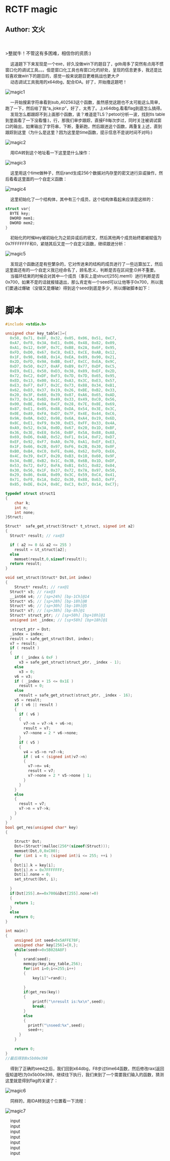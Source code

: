# RCTF magic
## Author: 文火
</br>
</br>
>整就牛！不管这有多困难，相信你的资质:)
</br>

&nbsp;&nbsp;&nbsp;&nbsp;<font size=2>这道题下下来发现是一个exe，好久没做win下的题目了，gdb用多了突然有点用不惯窗口化的调试工具。。。但是窗口化工具也有窗口化的好处，呈现的信息更多，我还是比较喜欢做win下的题目的，感觉一般来说题目更难挑战也更大:P  </font></br>
&nbsp;&nbsp;&nbsp;&nbsp;<font size=2>动态调试工具我用的x64dbg，配合IDA。好了，开始撸这题吧！</font></br>

![magic1]()

&nbsp;&nbsp;&nbsp;&nbsp;<font size=2>一开始搜索字符串看到sub_402563这个函数，虽然感觉这题也不太可能这么简单，跑了一下，然后给了我“a_joke:p”，好了，太秀了。上x64dbg,看看flag到底怎么搞得。</font></br>
&nbsp;&nbsp;&nbsp;&nbsp;<font size=2>发现怎么都跟踪不到上面那个函数，诶？难道是TLS？petool分析一波，找到tls table到里面看了一下没看懂:)，行，那我们单步跟踪，直接F8每次步过，同时关注被调试窗口的输出，如果输出了字符串，下断，重新跑，然后跟进这个函数，再重复上述，直到跟踪到这里（为什么是这里？因为这里是time函数，提示信息不是说时间不对吗:)</font></br>

![magic2]()

&nbsp;&nbsp;&nbsp;&nbsp;<font size=2>用IDA转到这个地址看一下这里是什么操作：</font></br>

![magic3]()

&nbsp;&nbsp;&nbsp;&nbsp;<font size=2>这里用这个time做种子，然后rand生成256个数据对内存里的密文进行异或操作，然后看看这里面的一个自定义函数：</font></br>

![magic4]()

&nbsp;&nbsp;&nbsp;&nbsp;<font size=2>这里初始化了一个结构体，其中有三个成员，这个结构体看起来应该是这样的：</font></br>

```C
struct var{
  BYTE key;
  DWORD mem1;
  DWORD mem2;
}
```

&nbsp;&nbsp;&nbsp;&nbsp;<font size=2>初始化的时候key被初始化为之前异或后的密文，然后其他两个成员始终都被赋值为0x7FFFFFFF和0，紧随其后又是一个自定义函数，继续跟进分析：</font></br>

![magic5]()

&nbsp;&nbsp;&nbsp;&nbsp;<font size=2>发现这个函数还是有些繁杂的，它对传进来的结构的成员进行了一些运算加工，然后这里面还有的一个自定义我已经命名了，顾名思义，判断是否在区间里:D并不重要。</font></br>
&nbsp;&nbsp;&nbsp;&nbsp;<font size=2>当循环结束的时候会对其中一个成员（事实上是struct[255].mem1）进行判断是否0x700，如果不是的话就报错退出，那么肯定有一个seed可以让他等于0x700，所以我们要通过爆破（没错又是爆破）得到这个seed到底是多少，所以爆破脚本如下：</font></br>

脚本
=======
```C
#include <stdio.h>

unsigned char key_table[]={
  0x58, 0x71, 0x8F, 0x32, 0x05, 0x06, 0x51, 0xC7, 
  0xA7, 0xF8, 0x3A, 0xE1, 0x06, 0x48, 0x82, 0x09, 
  0xA1, 0x12, 0x9F, 0x7C, 0xB8, 0x2A, 0x6F, 0x95, 
  0xFD, 0xD0, 0x67, 0xC8, 0xE3, 0xCE, 0xAB, 0x12, 
  0x1F, 0x98, 0x6B, 0x14, 0xEA, 0x89, 0x90, 0x21, 
  0x2D, 0xFD, 0x9A, 0xBB, 0x47, 0xCC, 0xEA, 0x9C, 
  0xD7, 0x50, 0x27, 0xAF, 0xB9, 0x77, 0xDF, 0xC5,
  0xE9, 0xE1, 0x50, 0xD3, 0x38, 0x89, 0xEF, 0x2D,
  0x72, 0xC2, 0xDF, 0xF3, 0x7D, 0x7D, 0x65, 0x95, 
  0xED, 0x13, 0x00, 0x1C, 0xA3, 0x3C, 0xE3, 0x57, 
  0xE3, 0xF7, 0xF7, 0x2C, 0x73, 0x88, 0x34, 0xB1, 
  0x62, 0xD3, 0x37, 0x19, 0x26, 0xBE, 0xB2, 0x33, 
  0x20, 0x3F, 0x60, 0x39, 0x87, 0xA6, 0x65, 0xAD, 
  0x73, 0x1A, 0x6D, 0x49, 0x33, 0x49, 0xC0, 0x56, 
  0x00, 0xBE, 0x0A, 0xCF, 0x28, 0x7E, 0x8E, 0x69, 
  0x87, 0xE1, 0x05, 0x88, 0xDA, 0x54, 0x3E, 0x3C, 
  0x0E, 0xA9, 0xFA, 0xD7, 0x7F, 0x4E, 0x44, 0xC6, 
  0x9A, 0x0A, 0xD2, 0x98, 0x6A, 0xA4, 0x19, 0x6D, 
  0x8C, 0xE1, 0xF9, 0x30, 0xE5, 0xFF, 0x33, 0x4A, 
  0xA9, 0x52, 0x3A, 0x0D, 0x67, 0x20, 0x1D, 0xBF, 
  0x36, 0x3E, 0xE8, 0x56, 0xBF, 0x5A, 0x88, 0xA8, 
  0x69, 0xD6, 0xAB, 0x52, 0xF1, 0x14, 0xF2, 0xD7, 
  0xEF, 0x92, 0xF7, 0xA0, 0x70, 0xA1, 0xEF, 0xE3, 
  0x1F, 0x66, 0x2B, 0x97, 0xF6, 0x2B, 0x30, 0x0F, 
  0xB0, 0xB4, 0xC0, 0xFE, 0xA6, 0x62, 0xFD, 0xE6, 
  0x4C, 0x39, 0xCF, 0x20, 0xB3, 0x10, 0x60, 0x9F, 
  0x34, 0xBE, 0xB2, 0x1C, 0x3B, 0x6B, 0x1D, 0xDF, 
  0x53, 0x72, 0xF2, 0xFA, 0xB1, 0x51, 0x82, 0x04, 
  0x30, 0x56, 0x1F, 0x37, 0x72, 0x7A, 0x97, 0x50, 
  0x29, 0x86, 0x4A, 0x09, 0x3C, 0x59, 0xC4, 0x41, 
  0x71, 0xF8, 0x1A, 0xD2, 0x30, 0x88, 0x63, 0xFF, 
  0x85, 0xDE, 0x24, 0x8C, 0xC3, 0x37, 0x14, 0xC7};

typedef struct struct1
{
	char k;
	int n;
	int none;
}Struct;

Struct*  safe_get_struct(Struct* t_struct, signed int a2)
{
  Struct* result; // rax@3

  if ( a2 >= 0 && a2 <= 255 )
    result = &t_struct[a2];
  else
    memset(result,0,sizeof(result));
  return result;
}

void set_struct(Struct* Dst,int index)
{
	Struct* result; // rax@1
  Struct* v3; // rax@3
  __int64 v4; // [sp+24h] [bp-1Ch]@14
  Struct* v5; // [sp+28h] [bp-18h]@8
  Struct* v6; // [sp+30h] [bp-10h]@5
  Struct* v7; // [sp+38h] [bp-8h]@1
  Struct* struct_ptr; // [sp+50h] [bp+10h]@1
  unsigned int _index; // [sp+58h] [bp+18h]@1

   struct_ptr = Dst;
  _index = index;
  result = safe_get_struct(Dst, index);
  v7 = result;
  if ( result )
  {
    if ( _index & 0xF )
      v3 = safe_get_struct(struct_ptr, _index - 1);
    else
      v3 = 0;
    v6 = v3;
    if ( _index + 15 <= 0x1E )
      result = 0;
    else
      result = safe_get_struct(struct_ptr, _index - 16);
    v5 = result;
    if ( v6 || result )
    {
      if ( v6 )
      {
        v7->n = v7->k + v6->n;
        result = v7;
        v7->none = 2 * v6->none;
      }
      if ( v5 )
      {
        v4 = v5->n +v7->k;
        if ( v4 < (signed int)v7->n)
        {
          v7->n= v4;
          result = v7;
          v7->none = 2 * v5->none | 1;
        }
      }
    }
    else
    {
      result = v7;
      v7->n = v7->k;
    }
  }
}
bool get_res(unsigned char* key)
{
	
	Struct* Dst;
	Dst=(Struct*)malloc(256*(sizeof(Struct)));
	memset(Dst,0,0xC00);
	for (int i = 0; (signed int)i <= 255; ++i )
  {
    Dst[i].k = key[i];
    Dst[i].n = 0x7FFFFFFF;
    Dst[i].none = 0;
    set_struct(Dst, i);
  
  }
  if(Dst[255].n==0x700&&Dst[255].none!=0)
  {
  	return 1;
  }
  else
  	return 0;
}

int main()
{
	unsigned int seed=0x5AFFE78F;
	unsigned char key[256]={0,};
	while(seed<=0x5B028A8F)
	{
		srand(seed);
		memcpy(key,key_table,256);
		for(int i=0;i<=255;i++)
		{
			key[i]^=rand();
			
		}
		if(get_res(key))
		{
			printf("\nresult is:%x\n",seed);	
			break;
		}
		else
		{
		  printf("\nseed:%x",seed);
		  seed++;
	  }
	}
	
	return 0;
}
//最后得到0x5b00e398
```

&nbsp;&nbsp;&nbsp;&nbsp;<font size=2>得到了正确的seed之后，我们回到x64dbg，F8步过time64函数，然后修改rax(返回值知道吧)为0x5b00e398，继续往下执行，我们来到了一个需要我们输入的函数，猜测这里就是得到flag的关键了：</font></br>

![magic6]()

&nbsp;&nbsp;&nbsp;&nbsp;<font size=2>同样的，用IDA转到这个位置看一下流程：</font></br>

![magic7]()

&nbsp;&nbsp;&nbsp;&nbsp;<font size=2>input</font></br>
&nbsp;&nbsp;&nbsp;&nbsp;<font size=2>input</font></br>
&nbsp;&nbsp;&nbsp;&nbsp;<font size=2>input</font></br>
&nbsp;&nbsp;&nbsp;&nbsp;<font size=2>input</font></br>
&nbsp;&nbsp;&nbsp;&nbsp;<font size=2>input</font></br>
&nbsp;&nbsp;&nbsp;&nbsp;<font size=2>input</font></br>
&nbsp;&nbsp;&nbsp;&nbsp;<font size=2>input</font></br>